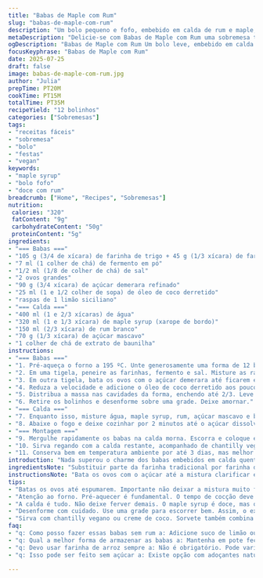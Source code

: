 ```yaml
---
title: "Babas de Maple com Rum"
slug: "babas-de-maple-com-rum"
description: "Um bolo pequeno e fofo, embebido em calda de rum e maple, com um toque de limão siciliano no lugar do tradicional açúcar e substituindo a farinha comum por uma mistura com farinha de arroz. A textura é mais leve, tempo de forno ajustado para dourar sem ressecar. Calda mais doce e menos alcoólica, acrescentando baunilha para aroma. Serve com chantilly vegano. Perfumados, molhadinhos, ótima sobremesa para dias quentes ou festa informal."
metaDescription: "Delicie-se com Babas de Maple com Rum uma sobremesa tropical perfeita para dias quentes, com textura leve e um toque de limão siciliano"
ogDescription: "Babas de Maple com Rum Um bolo leve, embebido em calda doce e um toque de limão, ideal para festas e momentos especiais"
focusKeyphrase: "Babas de Maple com Rum"
date: 2025-07-25
draft: false
image: babas-de-maple-com-rum.jpg
author: "Julia"
prepTime: PT20M
cookTime: PT15M
totalTime: PT35M
recipeYield: "12 bolinhos"
categories: ["Sobremesas"]
tags:
- "receitas fáceis"
- "sobremesa"
- "bolo"
- "festas"
- "vegan"
keywords:
- "maple syrup"
- "bolo fofo"
- "doce com rum"
breadcrumb: ["Home", "Recipes", "Sobremesas"]
nutrition: 
 calories: "320"
 fatContent: "9g"
 carbohydrateContent: "50g"
 proteinContent: "5g"
ingredients:
- "=== Babas ==="
- "105 g (3/4 de xícara) de farinha de trigo + 45 g (1/3 xícara) de farinha de arroz"
- "7 ml (1 colher de chá) de fermento em pó"
- "1/2 ml (1/8 de colher de chá) de sal"
- "2 ovos grandes"
- "90 g (3/4 xícara) de açúcar demerara refinado"
- "25 ml (1 e 1/2 colher de sopa) de óleo de coco derretido"
- "raspas de 1 limão siciliano"
- "=== Calda ==="
- "400 ml (1 e 2/3 xícaras) de água"
- "320 ml (1 e 1/3 xícara) de maple syrup (xarope de bordo)"
- "150 ml (2/3 xícara) de rum branco"
- "70 g (1/3 xícara) de açúcar mascavo"
- "1 colher de chá de extrato de baunilha"
instructions:
- "=== Babas ==="
- "1. Pré-aqueça o forno a 195 ºC. Unte generosamente uma forma de 12 bolinhos tipo cupcake com óleo de coco."
- "2. Em uma tigela, peneire as farinhas, fermento e sal. Misture as raspas do limão e reserve."
- "3. Em outra tigela, bata os ovos com o açúcar demerara até ficarem espumosos, cerca de 8 a 9 minutos em velocidade alta com batedeira elétrica."
- "4. Reduza a velocidade e adicione o óleo de coco derretido aos poucos. Incorpore delicadamente os ingredientes secos, sem bater demais."
- "5. Distribua a massa nas cavidades da forma, enchendo até 2/3. Leve ao forno por 12 minutos ou até que dourem levemente; espete um palito para verificar."
- "6. Retire os bolinhos e desenforme sobre uma grade. Deixe amornar."
- "=== Calda ==="
- "7. Enquanto isso, misture água, maple syrup, rum, açúcar mascavo e baunilha em uma panela e leve ao fogo médio até ferver."
- "8. Abaixe o fogo e deixe cozinhar por 2 minutos até o açúcar dissolver completamente. Retire para esfriar um pouco."
- "=== Montagem ==="
- "9. Mergulhe rapidamente os babas na calda morna. Escorra e coloque em pratinhos."
- "10. Sirva regando com a calda restante, acompanhado de chantilly vegano ou creme de coco batido."
- "11. Conserva bem em temperatura ambiente por até 3 dias, mas melhor fresco para aproveitar a umidade."
introduction: "Nada superou o charme dos babas embebidos em calda quente aqui. Troque o açúcar tradicional por demerara absorve mais sabor rústico, combinando com o maple. Fim do açúcar branco, fim da farinha completamente comum. A mistura com farinha de arroz deixa a massa leve, quase flutuante. Baunilha no molho pra um aroma que lembra festas caseiras. O limão siciliano aparece no toque fresco, improvável. Rum branco. E o cozimento: mais tempo, cuidado pra não ressecar, massinha macia, interior úmido. Faz devagar. Pra dar aquela energia diferente. Servido com chantilly vegano, porque nada de lactose aqui. A calda: ardida, doce, fumegante. Essa receita é pra se inspirar mesmo, pra fugir do óbvio. Pra surpreender com simplicidade. Ah, e não precisa ser francês todo pomposo. Aqui é brasilzão, tropical, com alma de festa de rua.Ponto de encontro entre tradições, um bolso cheio de nostalgia de dar banho no açúcar."
ingredientsNote: "Substituir parte da farinha tradicional por farinha de arroz torna o bolo mais leve e acessível a quem tem restrições ou apenas prefere uma textura diferente. Trocar o açúcar refinado por demerara traz notas caramelizadas e menos processamento, além de combinar melhor com o sabor do maple. O óleo de coco dá liga e um leve aroma tropical, diferente da manteiga comum. Raspas de limão siciliano abrem o sabor e conferem frescor, equilibrando a doçura da massa. Na calda, manter parte da doçura com maple syrup é fundamental, mas o açúcar mascavo adiciona complexidade, enquanto a baunilha impressa um ar acolhedor e mais gourmet ao preparo. Rum branco é substituto por ser menos intenso, harmonizando com a doçura do sirop."
instructionsNote: "Bata os ovos com o açúcar até a mistura clarificar e ficar fofa, mas sem deixar maravilhosa demais. A adição do óleo deve ser delicada, para a massa não perder a leveza. Ao incorporar as farinhas, misture com cuidado, só até homogeneizar para evitar massas densas. Os babas precisam semicozidos; atenção ao dourar, pois excesso resseca. No preparo da calda, o desligar do fogo pouco depois da fervura mantém o rum presente sem evaporar todo o álcool, preservando sabor e equilíbrio. Mergulhar os babas rapidamente na calda garante que não fiquem embebidos demais e desmanchem. Use uma grade para escorrer melhor. Na hora de servir, a calda é pudorosa, posta generosa. Chantilly vegano, creme de coco batido, ou sorvete combinam. O armazenamento em temperatura ambiente é adequado, manter longe do calor extremo. Bom para festas e consumo rápido."
tips:
- "Batas os ovos até espumarem. Importante não deixar a mistura muito fina. É preciso volume. A mistura leve garante bolinhos fofos. Incorpore o óleo devagar. Precisa de cuidado. Misturar rápido pode deixar a massa pesada e densa."
- "Atenção ao forno. Pré-aquecer é fundamental. O tempo de cocção deve ser controlado. Bolinhos devem dourar levemente. Espetar um palito ajuda a conferir o ponto. Sem exagero, senão resseca. O ideal é que eles fiquem úmidos."
- "A calda é tudo. Não deixe ferver demais. O maple syrup é doce, mas o sabor do rum precisa aparecer. Equilíbrio é essencial. Misturar baunilha é ideia boa. Traz um aroma diferente, que combina com o doce. Cuidado ao mergulhar os bolinhos na calda."
- "Desenforme com cuidado. Use uma grade para escorrer bem. Assim, o excesso da calda sai fácil. Os bolinhos não podem encharcar. Temperatura ambiente sem calor excessivo é importante. Conserva a umidade."
- "Sirva com chantilly vegano ou creme de coco. Sorvete também combina. É bom ter opções pra agradar a todos. Calda generosa traz muito sabor. Nunca é demais. Consuma logo os bolinhos, fresquinhos são bem melhores."
faq:
- "q: Como posso fazer essas babas sem rum a: Adicione suco de limão ou outra essência. O sabor permanece diferente, mas mantém a humidificação. Troque por calda de frutas também. Uma alternativa saborosa."
- "q: Qual a melhor forma de armazenar as babas a: Mantenha em pote fechado, à temperatura ambiente. Isso preserva a textura. Se o clima estiver quente, evite calor direto. Pode durar até três dias."
- "q: Devo usar farinha de arroz sempre a: Não é obrigatório. Pode variar com farinha de amêndoas, mas a textura muda. Farinha de trigo é valida, apenas lembre de ajustar líquidos para a massa ficar ideal. Use conforme a adaptação."
- "q: Isso pode ser feito sem açúcar a: Existe opção com adoçantes naturais. Use melado ou agave. O gosto muda. Experimente, mas cuidado com a umidade. É importante que a massa não perca a leveza."

---
```

